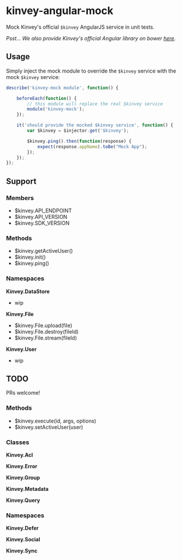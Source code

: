 kinvey-angular-mock
===================

Mock Kinvey's official `$kinvey` AngularJS service in unit tests.

*Psst... We also provide Kinvey's official Angular library on bower [here](https://github.com/GravityJack/bower-kinvey-angular).*


## Usage

Simply inject the mock module to override the `$kinvey` service with the mock `$kinvey` service:
```javascript
describe('kinvey-mock module', function() {

    beforeEach(function() {
        // this module will replace the real $kinvey service
        module('kinvey-mock');
    });

    it('should provide the mocked $kinvey service', function() {
        var $kinvey = $injector.get('$kinvey');

        $kinvey.ping().then(function(response) {
            expect(response.appName).toBe("Mock App");
        });
    });
});
```


## Support

### Members

* $kinvey.API_ENDPOINT
* $kinvey.API_VERSION
* $kinvey.SDK_VERSION

### Methods

* $kinvey.getActiveUser()
* $kinvey.init()
* $kinvey.ping()

### Namespaces

**Kinvey.DataStore**
* wip

**Kinvey.File**
* $kinvey.File.upload(file)
* $kinvey.File.destroy(fileId)
* $kinvey.File.stream(fileId)

**Kinvey.User**
* wip

## TODO
PRs welcome!

### Methods
* $kinvey.execute(id, args, options)
* $kinvey.setActiveUser(user)

### Classes
**Kinvey.Acl**

**Kinvey.Error**

**Kinvey.Group**

**Kinvey.Metadata**

**Kinvey.Query**


### Namespaces
**Kinvey.Defer**

**Kinvey.Social**

**Kinvey.Sync**
